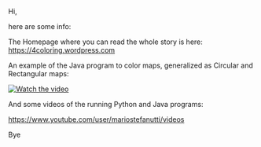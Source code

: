 Hi,

here are some info:

The Homepage where you can read the whole story is here: https://4coloring.wordpress.com

An example of the Java program to color maps, generalized as Circular and Rectangular maps:

[![Watch the video](https://4coloring.files.wordpress.com/2011/02/shapshot-01.png)](https://www.youtube.com/watch?v=YmYGFxtj2es)

And some videos of the running Python and Java programs:

https://www.youtube.com/user/mariostefanutti/videos

Bye
